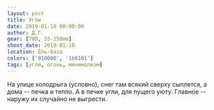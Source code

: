 ```yaml
---
layout: post
title: Угли
date: 2019-01-10 00:00:00
author: Д.Г.
gear: [70D, 55-250mm]
shoot_date: 2019-01-10
location: Ёль-база
colors: ['010000', '1b0101']
tags: [угли, огонь, минимализм]
---
```

На улице холодрыга (условно), снег там всякий сверху сыплется, а дома -- печка и тепло. А в печке угли, для пущего уюту. Главное -- наружу их случайно не выгрести.
